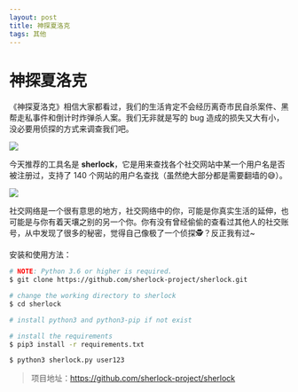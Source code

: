 ```yaml
---
layout: post
title: 神探夏洛克
tags: 其他
---
```


# 神探夏洛克

《神探夏洛克》相信大家都看过，我们的生活肯定不会经历离奇市民自杀案件、黑帮走私事件和倒计时炸弹杀人案。我们无非就是写的 bug 造成的损失又大有小，没必要用侦探的方式来调查我们吧。

![](<https://user-images.githubusercontent.com/27065646/53551960-ae4dff80-3b3a-11e9-9075-cef786c69364.png>)

今天推荐的工具名是 **sherlock**，它是用来查找各个社交网站中某一个用户名是否被注册过，支持了 140 个网站的用户名查找（虽然绝大部分都是需要翻墙的😅）。

![](<https://raw.githubusercontent.com/sherlock-project/sherlock/3276e973274d913368b20550ec2c9aecc38d47f2/screenshot/preview.gif>)

社交网络是一个很有意思的地方，社交网络中的你，可能是你真实生活的延伸，也可能是与你有着天壤之别的另一个你。你有没有曾经偷偷的查看过其他人的社交账号，从中发现了很多的秘密，觉得自己像极了一个侦探🕵？反正我有过~



安装和使用方法：

```bash
# NOTE: Python 3.6 or higher is required.
$ git clone https://github.com/sherlock-project/sherlock.git

# change the working directory to sherlock
$ cd sherlock

# install python3 and python3-pip if not exist

# install the requirements
$ pip3 install -r requirements.txt

$ python3 sherlock.py user123
```



> 项目地址：<https://github.com/sherlock-project/sherlock>